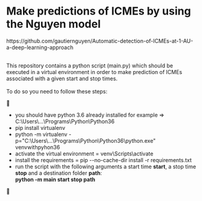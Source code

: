 <h1>Make predictions of ICMEs by using the Nguyen model</h1>
https://github.com/gautiernguyen/Automatic-detection-of-ICMEs-at-1-AU-a-deep-learning-approach
<br>
<br>
<p>This repository contains a python script (main.py) which should be executed in 
a virtual environment in order to make prediction of ICMEs associated with a given start and stop times.
<br>
<br>
To do so you need to follow these steps:</p>
👏
<ul>
    <li>you should have python 3.6 already installed for example => C:\Users\...\Programs\Python\Python36</li>
    <li>pip install virtualenv</li>
    <li>python -m virtualenv -p="C:\Users\...\Programs\Python\Python36\python.exe" venvwithpyhon36
    </li>
    <li>activate the virtual environment = venv\Scripts\activate</li>
    <li>install the requirements = pip --no-cache-dir install -r requirements.txt</li>
    <li>run the script with the following arguments a start time <strong>start</strong>, a stop time <strong>stop</strong> and a destination folder <strong>path</strong>: <br>
    <strong> python -m main start stop path</strong>
    </li>
</ul>
 👏
